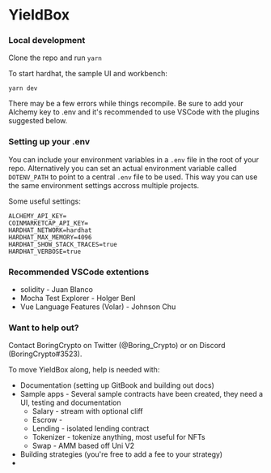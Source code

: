 # YieldBox

### Local development

Clone the repo and run `yarn`

To start hardhat, the sample UI and workbench:

`yarn dev`

There may be a few errors while things recompile. Be sure to add your Alchemy key to .env and it's recommended to use VSCode with the plugins suggested below.

### Setting up your .env

You can include your environment variables in a `.env` file in the root of your repo. Alternatively you can set an actual environment variable called `DOTENV_PATH` to point to a central `.env` file to be used. This way you can use the same environment settings accross multiple projects.

Some useful settings:

```
ALCHEMY_API_KEY=
COINMARKETCAP_API_KEY=
HARDHAT_NETWORK=hardhat
HARDHAT_MAX_MEMORY=4096
HARDHAT_SHOW_STACK_TRACES=true
HARDHAT_VERBOSE=true
```

### Recommended VSCode extentions

-   solidity - Juan Blanco
-   Mocha Test Explorer - Holger Benl
-   Vue Language Features (Volar) - Johnson Chu

### Want to help out?

Contact BoringCrypto on Twitter (@Boring_Crypto) or on Discord (BoringCrypto#3523).

To move YieldBox along, help is needed with:

-   Documentation (setting up GitBook and building out docs)
-   Sample apps - Several sample contracts have been created, they need a UI, testing and documentation
    -   Salary - stream with optional cliff
    -   Escrow -
    -   Lending - isolated lending contract
    -   Tokenizer - tokenize anything, most useful for NFTs
    -   Swap - AMM based off Uni V2
-   Building strategies (you're free to add a fee to your strategy)
-
